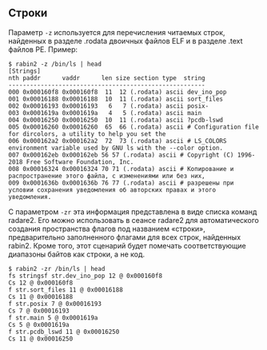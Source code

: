 ## Строки

Параметр `-z` используется для перечисления читаемых строк, найденных в разделе .rodata двоичных файлов ELF и в разделе .text файлов PE. Пример:

```
$ rabin2 -z /bin/ls | head
[Strings]
nth paddr      vaddr      len size section type  string
-------------------------------------------------------
000 0x000160f8 0x000160f8  11  12 (.rodata) ascii dev_ino_pop
001 0x00016188 0x00016188  10  11 (.rodata) ascii sort_files
002 0x00016193 0x00016193   6   7 (.rodata) ascii posix-
003 0x0001619a 0x0001619a   4   5 (.rodata) ascii main
004 0x00016250 0x00016250  10  11 (.rodata) ascii ?pcdb-lswd
005 0x00016260 0x00016260  65  66 (.rodata) ascii # Configuration file for dircolors, a utility to help you set the
006 0x000162a2 0x000162a2  72  73 (.rodata) ascii # LS_COLORS environment variable used by GNU ls with the --color option.
007 0x000162eb 0x000162eb 56 57 (.rodata) ascii # Copyright (C) 1996-2018 Free Software Foundation, Inc.
008 0x00016324 0x00016324 70 71 (.rodata) ascii # Копирование и распространение этого файла, с изменениями или без них,
009 0x0001636b 0x0001636b 76 77 (.rodata) ascii # разрешены при условии сохранения уведомления об авторских правах и этого уведомления.
```

С параметром `-zr` эта информация представлена в виде списка команд radare2. Его можно использовать в сеансе radare2 для автоматического создания пространства флагов под названием «строки», предварительно заполненного флагами для всех строк, найденных rabin2.
Кроме того, этот сценарий будет помечать соответствующие диапазоны байтов как строки, а не код.
```
$ rabin2 -zr /bin/ls | head
fs stringsf str.dev_ino_pop 12 @ 0x000160f8
Cs 12 @ 0x000160f8
f str.sort_files 11 @ 0x00016188
Cs 11 @ 0x00016188
f str.posix 7 @ 0x00016193
Cs 7 @ 0x00016193
f str.main 5 @ 0x0001619a
Cs 5 @ 0x0001619a
f str.pcdb_lswd 11 @ 0x00016250
Cs 11 @ 0x00016250
```

